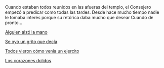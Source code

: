 Cuando estaban todos reunidos en las afueras del templo, el Consejero empezó a predicar como todas
las tardes.
Desde hace mucho tiempo nadie le tomaba interés porque su retórica daba mucho que desear
Cuando de pronto...

[Alguien alzó la mano](manos/manoArriba.md)

[Se oyó un grito que decía ](grito/grito.md)

[Todos vieron cómo venía un ejercito](../ejercito/ejercito.md)

[Los corazones dolidos](fuerza/fuerza.md)

